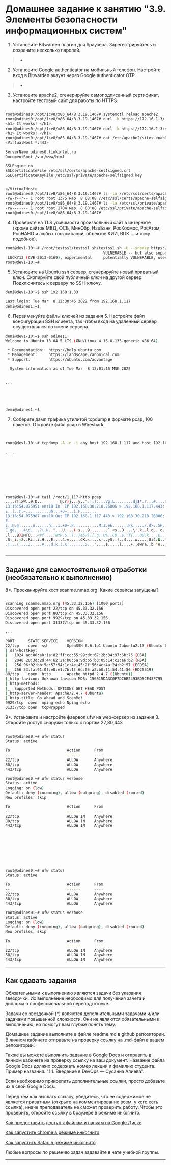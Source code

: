 # Домашнее задание к занятию "3.9. Элементы безопасности информационных систем"

1. Установите Bitwarden плагин для браузера. Зарегестрируйтесь и сохраните несколько паролей.

> +

2. Установите Google authenticator на мобильный телефон. Настройте вход в Bitwarden акаунт через Google authenticator OTP.

> +

3. Установите apache2, сгенерируйте самоподписанный сертификат, настройте тестовый сайт для работы по HTTPS.



```bash

root@odines0:/opt/1cv8/x86_64/8.3.19.1467# systemctl reload apache2
root@odines0:/opt/1cv8/x86_64/8.3.19.1467# curl -k https://172.16.1.3/
<h1> It works! </h1>.
root@odines0:/opt/1cv8/x86_64/8.3.19.1467# curl -k https://172.16.1.3:443
<h1> It works! </h1>.
root@odines0:/opt/1cv8/x86_64/8.3.19.1467# cat /etc/apache2/sites-enabled/odines0.linkintel.ru-2.conf
<VirtualHost *:443>

ServerName odines0.linkintel.ru
DocumentRoot /var/www/html

SSLEngine on
SSLCertificateFile /etc/ssl/certs/apache-selfsigned.crt
SSLCertificateKeyFile /etc/ssl/private/apache-selfsigned.key


</VirtualHost>
root@odines0:/opt/1cv8/x86_64/8.3.19.1467# ls -la //etc/ssl/certs/apache-selfsigned.crt
-rw-r--r-- 1 root root 1375 мар  8 08:08 //etc/ssl/certs/apache-selfsigned.crt
root@odines0:/opt/1cv8/x86_64/8.3.19.1467# ls -la /etc/ssl/private/apache-selfsigned.key
-rw------- 1 root root 1704 мар  8 08:08 /etc/ssl/private/apache-selfsigned.key
root@odines0:/opt/1cv8/x86_64/8.3.19.1467#

```


4. Проверьте на TLS уязвимости произвольный сайт в интернете (кроме сайтов МВД, ФСБ, МинОбр, НацБанк, РосКосмос, РосАтом, РосНАНО и любых госкомпаний, объектов КИИ, ВПК ... и тому подобное).




```bash
root@dev1-10:~# /root/testssl/testssl.sh/testssl.sh -U --sneaky https://magmatel.ru | tee /root/testssl/magmatel.ru-U-sneaky | grep VULNERABLE
                                           VULNERABLE -- but also supports higher protocols  TLSv1.1 TLSv1.2 (likely mitigated)
 LUCKY13 (CVE-2013-0169), experimental     potentially VULNERABLE, uses cipher block chaining (CBC) ciphers with TLS. Check patches
root@dev1-10:~# 
```




5. Установите на Ubuntu ssh сервер, сгенерируйте новый приватный ключ. Скопируйте свой публичный ключ на другой сервер. Подключитесь к серверу по SSH-ключу.


```bash
demi@dev1-10:~$ ssh 192.168.1.33

Last login: Tue Mar  8 12:30:45 2022 from 192.168.1.117
demi@odines1:~$ 
```

 
6. Переименуйте файлы ключей из задания 5. Настройте файл конфигурации SSH клиента, так чтобы вход на удаленный сервер осуществлялся по имени сервера.

```bash
demi@dev1-10:~$ ssh odines1
Welcome to Ubuntu 18.04.5 LTS (GNU/Linux 4.15.0-135-generic x86_64)

 * Documentation:  https://help.ubuntu.com
 * Management:     https://landscape.canonical.com
 * Support:        https://ubuntu.com/advantage

  System information as of Tue Mar  8 13:01:15 MSK 2022


...





demi@odines1:~$
```







7. Соберите дамп трафика утилитой tcpdump в формате pcap, 100 пакетов. Откройте файл pcap в Wireshark.



```bash


root@dev1-10:~# tcpdump -A -n -i any host 192.168.1.117 and host 192.168.30.218 and  tcp and port 443 | tee /root/1.117-http.pcap

....









root@dev1-10:~# tail /root/1.117-http.pcap 
....rT.xW..9.D..        @.r)j...y..".!.}:...Vg.L........dj$*.r...#....9.Y?.F1.......+.-PqGoe...%D...w..F
13:16:54.075951 ens18 In  IP 192.168.30.218.26806 > 192.168.1.117.443: Flags [.], ack 14366, win 512, length 0
E..(..@.~..........uh...+0~...i.P.......
13:16:54.075987 ens18 Out IP 192.168.1.117.443 > 192.168.30.218.26806: Flags [P.], seq 14366:17008, ack 2208, win 501, length 2642
E.
z..@.@......u......h...i.+0~.P...........M.Z.eE.......Pk...../.d>..SH..RD.aU......lC...R...BA8...W.1w.R.\       ..gg..y....Xy......MJ..Q,.....5o.'Sd.....k}&C...*.}`.1..........Nw..[. X......Z...).g..w.....g..d.4M...0...."t.[p.g...,..q.9.(..W..Tp....z*w.M.&...T.~N..S........Sb.).......>0]...9-W..i1VQ.....gy......9....,.Y..Me.A..f.`^`..........K.....1u..$^.i$.e....#....
E.ge....4\d....?(.N.."...U....(.s...9........`.<s..D....\'.k..l.o...o...{.q}OQ.R..
.l...B)ZMT0...<#f.....NtR.6..T..}e5?).[.g..U%..CD..$..f{...UB.k.._.E...m,F~..<....Y.....Z.....#i...Ll..7.......#).It......a.u......jz....]....Pa$...>..:..@;d.....l?.%.\K...h.."..".Kbr.    mz...M4|;..7q...k.*..lQ.$...H..It...Kzi9..ry...y$.qAx.....s....1..j.J....m......,..e.G[...0Ia..*!]...$a....a........VJ..".~.....4...X.|.yq.......#5l...i....V^Z..U".%.@...f......tI6........*][...^................n.4..AG@.1$>.
.S._i.;Z..Ri..i.H...E....4.v.....CK.<....s-..yS..!..4....w.....8i4.&..*......;o...e.6..g".X...Q.c.l.v#DaH.C.......u..)..R..sV..=...F......{C.Af..iX..h..<....T..8.T.|F...Q....H..=.......l;.)...8..J.&.FK.[..].c.
.T...(....J.....#...d.k.(.K....;...S..."....$.....l....+..ewra..b *o..;.P-&.....H.k/vl.g.3....._....]'J.A>>...r.'.*._....&. .....'....7`t..)...0i..jR.....).............C.^.N.C7.cz..I..R.....~.&.g..~>t...a.q....2....F..!.#....&.YT.....O.E.......jV!..@A..e!..K.GO...?.C.p...{.|A<.=v0.*:H......f..im.`(. X..\.."Py.h.k..hM...*.....~Yr..P..+ .,z}<...2....,.........t.Q=.t...&HJJ..A......o.8"v\..an\..8....QS"V~0  .K......3.+..n.9B...*v(.*.F.... .....6.4u......q+3..ah./.       :r4...4Gm"|....E....pB/..9.Ul.#.Iho"{.}.7.....6..cd....     .....?..y)Z~\)?...6..7.WY.,.H..pC.E.Q......tI(.....ON$.*=1......3.root@dev1-10:~# 



```





 ---
## Задание для самостоятельной отработки (необязательно к выполнению)

8*. Просканируйте хост scanme.nmap.org. Какие сервисы запущены?

```bash

Scanning scanme.nmap.org (45.33.32.156) [1000 ports]
Discovered open port 22/tcp on 45.33.32.156
Discovered open port 80/tcp on 45.33.32.156
Discovered open port 9929/tcp on 45.33.32.156
Discovered open port 31337/tcp on 45.33.32.156

...

PORT      STATE SERVICE    VERSION
22/tcp    open  ssh        OpenSSH 6.6.1p1 Ubuntu 2ubuntu2.13 (Ubuntu Linux; protocol 2.0)
| ssh-hostkey: 
|   1024 ac:00:a0:1a:82:ff:cc:55:99:dc:67:2b:34:97:6b:75 (DSA)
|   2048 20:3d:2d:44:62:2a:b0:5a:9d:b5:b3:05:14:c2:a6:b2 (RSA)
|   256 96:02:bb:5e:57:54:1c:4e:45:2f:56:4c:4a:24:b2:57 (ECDSA)
|_  256 33:fa:91:0f:e0:e1:7b:1f:6d:05:a2:b0:f1:54:41:56 (ED25519)
80/tcp    open  http       Apache httpd 2.4.7 ((Ubuntu))
|_http-favicon: Unknown favicon MD5: 156515DA3C0F7DC6B2493BD5CE43F795
| http-methods: 
|_  Supported Methods: OPTIONS GET HEAD POST
|_http-server-header: Apache/2.4.7 (Ubuntu)
|_http-title: Go ahead and ScanMe!
9929/tcp  open  nping-echo Nping echo
31337/tcp open  tcpwrapped

```


9*. Установите и настройте фаервол ufw на web-сервер из задания 3. Откройте доступ снаружи только к портам 22,80,443


```bash

root@odines0:~# ufw status
Status: active

To                         Action      From
--                         ------      ----
22/tcp                     ALLOW       Anywhere
80/tcp                     ALLOW       Anywhere
443/tcp                    ALLOW       Anywhere

root@odines0:~# ufw status verbose
Status: active
Logging: on (low)
Default: deny (incoming), allow (outgoing), disabled (routed)
New profiles: skip

To                         Action      From
--                         ------      ----
22/tcp                     ALLOW IN    Anywhere
80/tcp                     ALLOW IN    Anywhere
443/tcp                    ALLOW IN    Anywhere









root@odines0:~# ufw status
Status: active

To                         Action      From
--                         ------      ----
22/tcp                     ALLOW       Anywhere
80/tcp                     ALLOW       Anywhere
443/tcp                    ALLOW       Anywhere

root@odines0:~# ufw status verbose
Status: active
Logging: on (low)
Default: deny (incoming), allow (outgoing), disabled (routed)
New profiles: skip

To                         Action      From
--                         ------      ----
22/tcp                     ALLOW IN    Anywhere
80/tcp                     ALLOW IN    Anywhere
443/tcp                    ALLOW IN    Anywhere


```







 ---

## Как сдавать задания

Обязательными к выполнению являются задачи без указания звездочки. Их выполнение необходимо для получения зачета и диплома о профессиональной переподготовке.

Задачи со звездочкой (*) являются дополнительными задачами и/или задачами повышенной сложности. Они не являются обязательными к выполнению, но помогут вам глубже понять тему.

Домашнее задание выполните в файле readme.md в github репозитории. В личном кабинете отправьте на проверку ссылку на .md-файл в вашем репозитории.

Также вы можете выполнить задание в [Google Docs](https://docs.google.com/document/u/0/?tgif=d) и отправить в личном кабинете на проверку ссылку на ваш документ.
Название файла Google Docs должно содержать номер лекции и фамилию студента. Пример названия: "1.1. Введение в DevOps — Сусанна Алиева".

Если необходимо прикрепить дополнительные ссылки, просто добавьте их в свой Google Docs.

Перед тем как выслать ссылку, убедитесь, что ее содержимое не является приватным (открыто на комментирование всем, у кого есть ссылка), иначе преподаватель не сможет проверить работу. Чтобы это проверить, откройте ссылку в браузере в режиме инкогнито.

[Как предоставить доступ к файлам и папкам на Google Диске](https://support.google.com/docs/answer/2494822?hl=ru&co=GENIE.Platform%3DDesktop)

[Как запустить chrome в режиме инкогнито ](https://support.google.com/chrome/answer/95464?co=GENIE.Platform%3DDesktop&hl=ru)

[Как запустить  Safari в режиме инкогнито ](https://support.apple.com/ru-ru/guide/safari/ibrw1069/mac)

Любые вопросы по решению задач задавайте в чате учебной группы.

---

